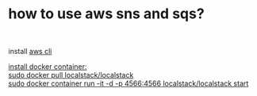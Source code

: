 

<h1>how to use aws sns and sqs?</h1>
<br />
<p>
install <a href="https://docs.aws.amazon.com/cli/latest/userguide/getting-started-install.html" title="aws cli">aws cli</h1> 
<br />

install docker container:<br />
sudo docker pull localstack/localstack<br />
sudo docker container run -it -d -p 4566:4566 localstack/localstack start<br />

</p>